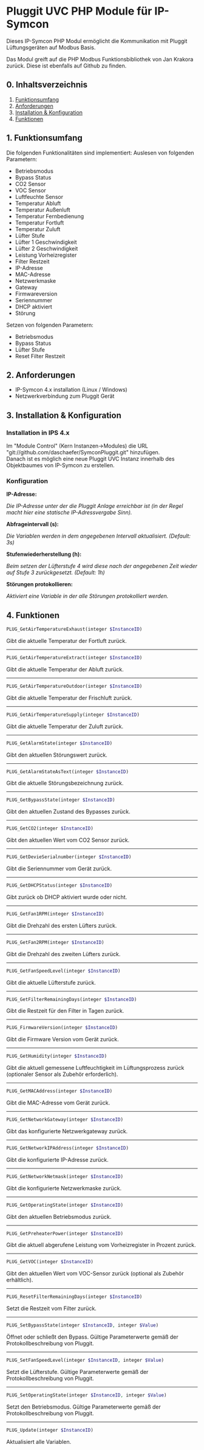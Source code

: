 Pluggit UVC PHP Module für IP-Symcon
===
Dieses IP-Symcon PHP Modul ermöglicht die Kommunikation mit Pluggit Lüftungsgeräten auf Modbus Basis.

Das Modul greift auf die PHP Modbus Funktionsbibliothek von Jan Krakora zurück. Diese ist ebenfalls auf Github zu finden.

## 0. Inhaltsverzeichnis  

1. [Funktionsumfang](#1-funktionsumfang)
2. [Anforderungen](#2-anforderungen)
3. [Installation & Konfiguration](#3-installation--konfiguration)
4. [Funktionen](#4-funktionen)

## 1. Funktionsumfang  
Die folgenden Funktionalitäten sind implementiert:
Auslesen von folgenden Parametern:
- Betriebsmodus
- Bypass Status
- CO2 Sensor
- VOC Sensor
- Luftfeuchte Sensor
- Temperatur Abluft
- Temperatur Außenluft
- Temperatur Fernbedienung
- Temperatur Fortluft
- Temperatur Zuluft
- Lüfter Stufe
- Lüfter 1 Geschwindigkeit
- Lüfter 2 Geschwindigkeit
- Leistung Vorheizregister
- Filter Restzeit
- IP-Adresse
- MAC-Adresse
- Netzwerkmaske
- Gateway
- Firmwareversion
- Seriennummer
- DHCP aktiviert
- Störung

Setzen von folgenden Parametern:
- Betriebsmodus
- Bypass Status
- Lüfter Stufe
- Reset Filter Restzeit

## 2. Anforderungen

- IP-Symcon 4.x installation (Linux / Windows)
- Netzwerkverbindung zum Pluggit Gerät

## 3. Installation & Konfiguration

### Installation in IPS 4.x
Im "Module Control" (Kern Instanzen->Modules) die URL "git://github.com/daschaefer/SymconPluggit.git" hinzufügen.  
Danach ist es möglich eine neue Pluggit UVC Instanz innerhalb des Objektbaumes von IP-Symcon zu erstellen.
### Konfiguration
**IP-Adresse:**

*Die IP-Adresse unter der die Pluggit Anlage erreichbar ist (in der Regel macht hier eine statische IP-Adressvergabe Sinn).*

**Abfrageintervall (s):**

*Die Variablen werden in dem angegebenen Intervall aktualisiert. (Default: 3s)*

**Stufenwiederherstellung (h):**

*Beim setzen der Lüfterstufe 4 wird diese nach der angegebenen Zeit wieder auf Stufe 3 zurückgesetzt. (Default: 1h)*

**Störungen protokollieren:**

*Aktiviert eine Variable in der alle Störungen protokolliert werden.*

## 4. Funktionen

```php
PLUG_GetAirTemperatureExhaust(integer $InstanceID)
```
Gibt die aktuelle Temperatur der Fortluft zurück.

---
```php
PLUG_GetAirTemperatureExtract(integer $InstanceID)
```
Gibt die aktuelle Temperatur der Abluft zurück.

---
```php
PLUG_GetAirTemperatureOutdoor(integer $InstanceID)
```
Gibt die aktuelle Temperatur der Frischluft zurück.

---
```php
PLUG_GetAirTemperatureSupply(integer $InstanceID)
```
Gibt die aktuelle Temperatur der Zuluft zurück.

---
```php
PLUG_GetAlarmState(integer $InstanceID)
```
Gibt den aktuellen Störungswert zurück.

---
```php
PLUG_GetAlarmStateAsText(integer $InstanceID)
```
Gibt die aktuelle Störungsbezeichnung zurück.

---
```php
PLUG_GetBypassState(integer $InstanceID)
```
Gibt den aktuellen Zustand des Bypasses zurück.

---
```php
PLUG_GetCO2(integer $InstanceID)
```
Gibt den aktuellen Wert vom CO2 Sensor zurück.

---
```php
PLUG_GetDevieSerialnumber(integer $InstanceID)
```
Gibt die Seriennummer vom Gerät zurück.

---
```php
PLUG_GetDHCPStatus(integer $InstanceID)
```
Gibt zurück ob DHCP aktiviert wurde oder nicht.

---
```php
PLUG_GetFan1RPM(integer $InstanceID)
```
Gibt die Drehzahl des ersten Lüfters zurück.

---
```php
PLUG_GetFan2RPM(integer $InstanceID)
```
Gibt die Drehzahl des zweiten Lüfters zurück.

---
```php
PLUG_GetFanSpeedLevel(integer $InstanceID)
```
Gibt die aktuelle Lüfterstufe zurück.

---
```php
PLUG_GetFilterRemainingDays(integer $InstanceID)
```
Gibt die Restzeit für den Filter in Tagen zurück.

---
```php
PLUG_FirmwareVersion(integer $InstanceID)
```
Gibt die Firmware Version vom Gerät zurück.

---
```php
PLUG_GetHumidity(integer $InstanceID)
```
Gibt die aktuell gemessene Luftfeuchtigkeit im Lüftungsprozess zurück (optionaler Sensor als Zubehör erforderlich).

---
```php
PLUG_GetMACAddress(integer $InstanceID)
```
Gibt die MAC-Adresse vom Gerät zurück.

---
```php
PLUG_GetNetworkGateway(integer $InstanceID)
```
Gibt das konfigurierte Netzwerkgateway zurück.

---
```php
PLUG_GetNetworkIPAddress(integer $InstanceID)
```
Gibt die konfigurierte IP-Adresse zurück.

---
```php
PLUG_GetNetworkNetmask(integer $InstanceID)
```
Gibt die konfigurierte Netzwerkmaske zurück.

---
```php
PLUG_GetOperatingState(integer $InstanceID)
```
Gibt den aktuellen Betriebsmodus zurück.

---
```php
PLUG_GetPreheaterPower(integer $InstanceID)
```
Gibt die aktuell abgerufene Leistung vom Vorheizregister in Prozent zurück.

---
```php
PLUG_GetVOC(integer $InstanceID)
```
Gibt den aktuellen Wert vom VOC-Sensor zurück (optional als Zubehör erhältlich).

---
```php
PLUG_ResetFilterRemainingDays(integer $InstanceID)
```
Setzt die Restzeit vom Filter zurück.

---
```php
PLUG_SetBypassState(integer $InstanceID, integer $Value)
```
Öffnet oder schließt den Bypass. Gültige Parameterwerte gemäß der Protokollbeschreibung von Pluggit.

---
```php
PLUG_SetFanSpeedLevel(integer $InstanceID, integer $Value)
```
Setzt die Lüfterstufe. Gültige Parameterwerte gemäß der Protokollbeschreibung von Pluggit.

---
```php
PLUG_SetOperatingState(integer $InstanceID, integer $Value)
```
Setzt den Betriebsmodus. Gültige Parameterwerte gemäß der Protokollbeschreibung von Pluggit.

---
```php
PLUG_Update(integer $InstanceID)
```
Aktualisiert alle Variablen.